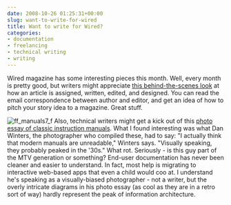 ```yaml
---
date: 2008-10-26 01:25:31+00:00
slug: want-to-write-for-wired
title: Want to write for Wired?
categories:
- documentation
- freelancing
- technical writing
- writing
---
```


Wired magazine has some interesting pieces this month. Well, every month is pretty good, but writers might appreciate [this behind-the-scenes look](http://blog.wired.com/storyboard/) at how an article is assigned, written, edited, and designed. You can read the email correspondence between author and editor, and get an idea of how to pitch your story idea to a magazine. Great stuff.

 

![ff_manuals7_f](http://wordbit.freehostia.com/wp-content/uploads/2008/10/ff_manuals7_f.jpg) Also, technical writers might get a kick out of this [photo essay of classic instruction manuals](http://www.wired.com/culture/design/multimedia/2008/10/ff_manuals). What I found interesting was what Dan Winters, the photographer who compiled these, had to say: "I actually think that modern manuals are unreadable," Winters says. "Visually speaking, they probably peaked in the '30s." What rot. Seriously - is this guy part of the MTV generation or something? End-user documentation has never been cleaner and easier to understand. In fact, most help is migrating to interactive web-based apps that even a child would coo at. I understand he's speaking as a visually-biased photographer - not a writer, but the overly intricate diagrams in his photo essay (as cool as they are in a retro sort of way) hardly represent the peak of information architecture.
